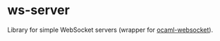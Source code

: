 # ws-server
Library for simple WebSocket servers (wrapper for [ocaml-websocket](https://github.com/vbmithr/ocaml-websocket)).

